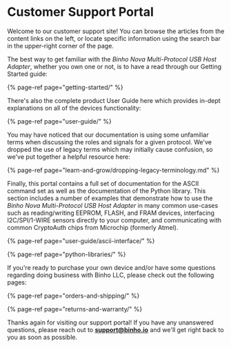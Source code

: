 # Customer Support Portal

Welcome to our customer support site! You can browse the articles from the content links on the left, or locate specific information using the search bar in the upper-right corner of the page.

The best way to get familiar with the _Binho Nova Multi-Protocol USB Host Adapter_, whether you own one or not, is to have a read through our Getting Started guide:

{% page-ref page="getting-started/" %}

There's also the complete product User Guide here which provides in-dept explanations on all of the devices functionality:

{% page-ref page="user-guide/" %}

You may have noticed that our documentation is using some unfamiliar terms when discussing the roles and signals for a given protocol. We've dropped the use of legacy terms which may initially cause confusion, so we've put together a helpful resource here:

{% page-ref page="learn-and-grow/dropping-legacy-terminology.md" %}

Finally, this portal contains a full set of documentation for the ASCII command set as well as the documentation of the Python library. This section includes a number of examples that demonstrate how to use the _Binho Nova Multi-Protocol USB Host Adapter_ in many common use-cases such as reading/writing EEPROM, FLASH, and FRAM devices, interfacing I2C/SPI/1-WIRE sensors directly to your computer, and communicating with common CryptoAuth chips from Microchip \(formerly Atmel\).

{% page-ref page="user-guide/ascii-interface/" %}

{% page-ref page="python-libraries/" %}

If you're ready to purchase your own device and/or have some questions regarding doing business with Binho LLC, please check out the following pages:

{% page-ref page="orders-and-shipping/" %}

{% page-ref page="returns-and-warranty/" %}

Thanks again for visiting our support portal! If you have any unanswered questions, please reach out to **support@binho.io** and we'll get right back to you as soon as possible.

